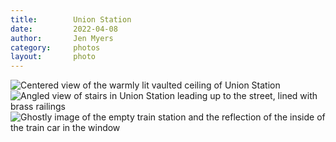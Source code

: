 ```yaml
---
title:        Union Station
date:         2022-04-08
author:       Jen Myers
category:     photos
layout:       photo
---
```


<div><img alt="Centered view of the warmly lit vaulted ceiling of Union Station" src="{{ site.baseurl }}/images/photos/union01.jpg" /></div>
<div><img alt="Angled view of stairs in Union Station leading up to the street, lined with brass railings" src="{{ site.baseurl }}/images/photos/union02.jpg" /></div>
<div><img alt="Ghostly image of the empty train station and the reflection of the inside of the train car in the window" src="{{ site.baseurl }}/images/photos/union03.jpg" /></div>
